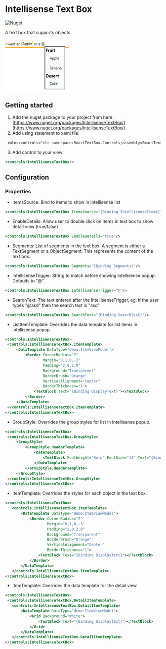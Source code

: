 # Intellisense Text Box
![Nuget](https://img.shields.io/nuget/v/IntellisenseTextBox?style=for-the-badge)

A text box that supports objects.

![Screenshot](https://github.com/Frederik91/IntellisenseTextBox/blob/main/Screenshot_1.png "Screenshot")

## Getting started
1. Add the nuget package to your project from here: [https://www.nuget.org/packages/IntellisenseTextBox/](https://www.nuget.org/packages/IntellisenseTextBox/)
2. Add using statement to xaml file: 
 ```xml 
  xmlns:controls="clr-namespace:SmartTextBox.Controls;assembly=SmartTextBox" 
  ```
3. Add control to your view:
 ```xml 
<controls:IntellisenseTextBox/>
  ```
  
## Configuration

### Properties
* ItemsSource: Bind to items to show in intellisense list
 ```xml 
<controls:IntellisenseTextBox ItemsSource="{Binding IntellisenseItems}"/>
  ```
* EnableDetails: Allow user to double click on items in text box to show detail view (true/false)
 ```xml 
<controls:IntellisenseTextBox EnableDetails="true"/>
  ```
  * Segments: List of segments in the text box. A segment is either a TextSegment or a ObjectSegment. This represents the content of the text box.
 ```xml 
<controls:IntellisenseTextBox Segments="{Binding Segments}"/>
  ```
    
* IntellisenseTrigger: String to match before showing intellisense popup. Defaults to "@".
 ```xml 
<controls:IntellisenseTextBox IntellisenseTrigger="@"/>
  ```
  
* SearchText: The text entered after the IntellisenseTrigger, eg. if the user types "@asd" then the search text is "asd".
 ```xml 
<controls:IntellisenseTextBox SearchText="{Binding SearchText}"/>
  ```
  
* ListItemTemplate: Overrides the data template for list items in intellisense popup.
 ```xml 
<controls:IntellisenseTextBox>
  <controls:IntellisenseTextBox.ItemTemplate>
      <DataTemplate DataType="demo:ItemViewModel">
          <Border CornerRadius="2"
                  Margin="0,1,0,-3"
                  Padding="2,0,2,0"
                  Background="Transparent"
                  BorderBrush="Orange"
                  VerticalAlignment="Center"
                  BorderThickness="1">
              <TextBlock Text="{Binding DisplayText}"></TextBlock>
          </Border>
      </DataTemplate>
  </controls:IntellisenseTextBox.ItemTemplate>
</controls:IntellisenseTextBox>
  ```
  
* GroupStyle: Overrides the group styles for list in intellisense popup.
 ```xml 
<controls:IntellisenseTextBox>
  <controls:IntellisenseTextBox.GroupStyle>
      <GroupStyle>
          <GroupStyle.HeaderTemplate>
              <DataTemplate>
                  <TextBlock FontWeight="Bold" FontSize="14" Text="{Binding Name}"/>
              </DataTemplate>
          </GroupStyle.HeaderTemplate>
      </GroupStyle>
  </controls:IntellisenseTextBox.GroupStyle>
</controls:IntellisenseTextBox>
  ```
  
* ItemTemplate: Overrides the styles for each object in the text box.
 ```xml 
<controls:IntellisenseTextBox>
    <controls:IntellisenseTextBox.ItemTemplate>
        <DataTemplate DataType="demo:ItemViewModel">
            <Border CornerRadius="2"
                    Margin="0,1,0,-3"
                    Padding="2,0,2,0"
                    Background="Transparent"
                    BorderBrush="Orange"
                    VerticalAlignment="Center"
                    BorderThickness="1">
                <TextBlock Text="{Binding DisplayText}"></TextBlock>
            </Border>
        </DataTemplate>
    </controls:IntellisenseTextBox.ItemTemplate>
</controls:IntellisenseTextBox>
  ```
  
* ItemTemplate: Overrides the data template for the detail view
 ```xml 
<controls:IntellisenseTextBox>
  <controls:IntellisenseTextBox.DetailItemTemplate>
    <controls:IntellisenseTextBox.DetailItemTemplate>
        <DataTemplate DataType="demo:ItemViewModel">
            <Grid Background="White">
                <TextBlock Text="{Binding DisplayText}"></TextBlock>
            </Grid>
        </DataTemplate>
    </controls:IntellisenseTextBox.DetailItemTemplate>
</controls:IntellisenseTextBox>
  ```
